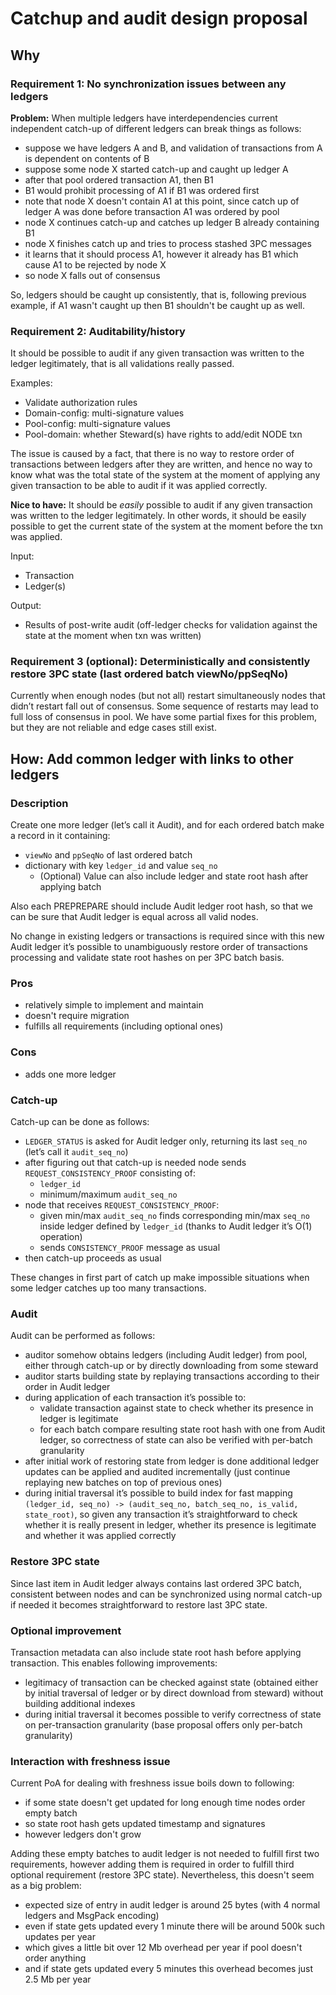 # Catchup and audit design proposal

## Why

### Requirement 1: No synchronization issues between any ledgers

**Problem:** When multiple ledgers have interdependencies current independent catch-up
of different ledgers can break things as follows:
- suppose we have ledgers A and B, and validation of transactions from A is dependent
  on contents of B
- suppose some node X started catch-up and caught up ledger A
- after that pool ordered transaction A1, then B1
- B1 would prohibit processing of A1 if B1 was ordered first
- note that node X doesn't contain A1 at this point, since catch up of ledger A was
  done before transaction A1 was ordered by pool
- node X continues catch-up and catches up ledger B already containing B1
- node X finishes catch up and tries to process stashed 3PC messages
- it learns that it should process A1, however it already has B1 which cause
  A1 to be rejected by node X
- so node X falls out of consensus

So, ledgers should be caught up consistently, that is, following previous example,
if A1 wasn't caught up then B1 shouldn't be caught up as well.

### Requirement 2: Auditability/history

It should be possible to audit if any given transaction was written to the ledger
legitimately, that is all validations really passed.

Examples:
- Validate authorization rules
- Domain-config: multi-signature values
- Pool-config: multi-signature values
- Pool-domain: whether Steward(s) have rights to add/edit NODE txn

The issue is caused by a fact, that  there is no way to restore order of transactions
between ledgers after they are written, and hence no way to know what was the total state
of the system at the moment of applying any given transaction to be able to audit if it
was applied correctly.

**Nice to have:** It should be _easily_ possible to audit if any given transaction was
written to the ledger legitimately. In other words, it should be easily possible to get
the current state of the system at the moment before the txn was applied.

Input:
- Transaction
- Ledger(s)

Output:
- Results of post-write audit (off-ledger checks for validation against the state
  at the moment when txn was written)

### Requirement 3 (optional): Deterministically and consistently restore 3PC state (last ordered batch viewNo/ppSeqNo)

Currently when enough nodes (but not all) restart simultaneously nodes that didn’t
restart fall out of consensus. Some sequence of restarts may lead to full loss of
consensus in pool. We have some partial fixes for this problem, but they are not
reliable and edge cases still exist.

## How: Add common ledger with links to other ledgers

### Description

Create one more ledger (let’s call it Audit), and for each ordered batch make
a record in it containing:
- `viewNo` and `ppSeqNo` of last ordered batch
- dictionary with key `ledger_id` and value `seq_no`
  - (Optional) Value can also include ledger and state root hash after applying batch

Also each PREPREPARE should include Audit ledger root hash, so that we can be sure
that Audit ledger is equal across all valid nodes.

No change in existing ledgers or transactions is required since with this new
Audit ledger it’s possible to unambiguously restore order of transactions processing
and validate state root hashes on per 3PC batch basis.

### Pros

- relatively simple to implement and maintain
- doesn't require migration
- fulfills all requirements (including optional ones)

### Cons

- adds one more ledger

### Catch-up

Catch-up can be done as follows:
- `LEDGER_STATUS` is asked for Audit ledger only, returning its last `seq_no`
  (let’s call it `audit_seq_no`)
- after figuring out that catch-up is needed node sends `REQUEST_CONSISTENCY_PROOF`
  consisting of:
  - `ledger_id`
  - minimum/maximum `audit_seq_no`
- node that receives `REQUEST_CONSISTENCY_PROOF`:
  - given min/max `audit_seq_no` finds corresponding min/max `seq_no` inside ledger
    defined by `ledger_id` (thanks to Audit ledger it’s O(1) operation)
  - sends `CONSISTENCY_PROOF` message as usual
- then catch-up proceeds as usual

These changes in first part of catch up make impossible situations when some ledger
catches up too many transactions.

### Audit

Audit can be performed as follows:
- auditor somehow obtains ledgers (including Audit ledger) from pool, either through
  catch-up or by directly downloading from some steward
- auditor starts building state by replaying transactions according to their order in
  Audit ledger
- during application of each transaction it’s possible to:
  - validate transaction against state to check whether its presence
    in ledger is legitimate
  - for each batch compare resulting state root hash with one from Audit ledger, so
    correctness of state can also be verified with per-batch granularity
- after initial work of restoring state from ledger is done additional ledger updates
  can be applied and audited incrementally (just continue replaying new batches on top
  of previous ones)
- during initial traversal it’s possible to build index for fast mapping
  `(ledger_id, seq_no) -> (audit_seq_no, batch_seq_no, is_valid, state_root)`,
  so given any transaction it’s straightforward to check whether it is really present
  in ledger, whether its presence is legitimate and whether it was applied correctly

### Restore 3PC state

Since last item in Audit ledger always contains last ordered 3PC batch, consistent
between nodes and can be synchronized using normal catch-up if needed it becomes
straightforward to restore last 3PC state.

### Optional improvement

Transaction metadata can also include state root hash before applying transaction.
This enables following improvements:
- legitimacy of transaction can be checked against state (obtained either by initial
  traversal of ledger or by direct download from steward) without building additional
  indexes
- during initial traversal it becomes possible to verify correctness of state on
  per-transaction granularity (base proposal offers only per-batch granularity)

### Interaction with freshness issue

Current PoA for dealing with freshness issue boils down to following:
- if some state doesn't get updated for long enough time nodes order empty batch
- so state root hash gets updated timestamp and signatures
- however ledgers don't grow

Adding these empty batches to audit ledger is not needed to fulfill first two
requirements, however adding them is required in order to fulfill third optional
requirement (restore 3PC state). Nevertheless, this doesn't seem as a big problem:
- expected size of entry in audit ledger is around 25 bytes (with 4 normal ledgers
  and MsgPack encoding)
- even if state gets updated every 1 minute there will be around 500k such updates
  per year
- which gives a little bit over 12 Mb overhead per year if pool doesn't order anything
- and if state gets updated every 5 minutes this overhead becomes just 2.5 Mb per year
